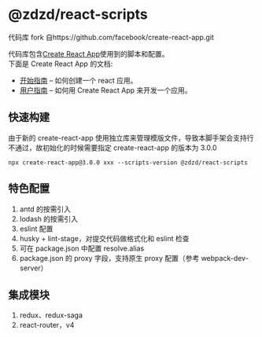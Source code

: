 # @zdzd/react-scripts

代码库 fork 自https://github.com/facebook/create-react-app.git

代码库包含[Create React App](https://github.com/facebook/create-react-app)使用到的脚本和配置。<br>
下面是 Create React App 的文档:

- [开始指南](https://facebook.github.io/create-react-app/docs/getting-started) – 如何创建一个 react 应用。
- [用户指南](https://facebook.github.io/create-react-app/) – 如何用 Create React App 来开发一个应用。

## 快速构建

由于新的 create-react-app 使用独立库来管理模版文件，导致本脚手架会支持行不通过，故初始化的时候需要指定 create-react-app 的版本为 3.0.0

```
npx create-react-app@3.0.0 xxx --scripts-version @zdzd/react-scripts
```

## 特色配置

1. antd 的按需引入
2. lodash 的按需引入
3. eslint 配置
4. husky + lint-stage，对提交代码做格式化和 eslint 检查
5. 可在 package.json 中配置 resolve.alias
6. package.json 的 proxy 字段，支持原生 proxy 配置（参考 webpack-dev-server）

## 集成模块

1. redux、redux-saga
2. react-router，v4

